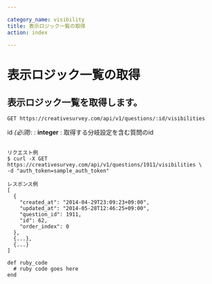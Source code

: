 ```yaml
---

category_name: visibility
title: 表示ロジック一覧の取得
action: index

---
```


# 表示ロジック一覧の取得

## 表示ロジック一覧を取得します。

`GET https://creativesurvey.com/api/v1/questions/:id/visibilities`

id _(必須)_:
: __integer__
: 取得する分岐設定を含む質問のid

~~~

リクエスト例
$ curl -X GET https://creativesurvey.com/api/v1/questions/1911/visibilities \
-d "auth_token=sample_auth_token"

レスポンス例
[
  {
    "created_at": "2014-04-29T23:09:23+09:00",
    "updated_at": "2014-05-28T12:46:25+09:00",
    "question_id": 1911,
    "id": 62,
    "order_index": 0
  },
  {...},
  {...}
]

~~~

~~~
def ruby_code
  # ruby code goes here
end
~~~

